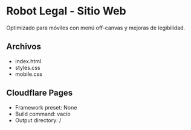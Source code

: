 # Robot Legal - Sitio Web
Optimizado para móviles con menú off-canvas y mejoras de legibilidad.

## Archivos
- index.html
- styles.css
- mobile.css

## Cloudflare Pages
- Framework preset: None
- Build command: vacío
- Output directory: /
